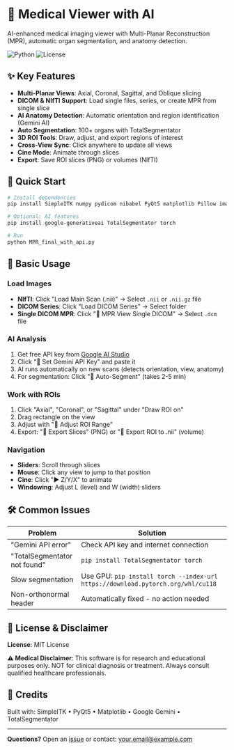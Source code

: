 # 🏥 Medical Viewer with AI

AI-enhanced medical imaging viewer with Multi-Planar Reconstruction (MPR), automatic organ segmentation, and anatomy detection.

![Python](https://img.shields.io/badge/python-3.8+-blue.svg)
![License](https://img.shields.io/badge/license-MIT-green.svg)

## ✨ Key Features

- **Multi-Planar Views**: Axial, Coronal, Sagittal, and Oblique slicing
- **DICOM & NIfTI Support**: Load single files, series, or create MPR from single slice
- **AI Anatomy Detection**: Automatic orientation and region identification (Gemini AI)
- **Auto Segmentation**: 100+ organs with TotalSegmentator
- **3D ROI Tools**: Draw, adjust, and export regions of interest
- **Cross-View Sync**: Click anywhere to update all views
- **Cine Mode**: Animate through slices
- **Export**: Save ROI slices (PNG) or volumes (NIfTI)

## 🚀 Quick Start

```bash
# Install dependencies
pip install SimpleITK numpy pydicom nibabel PyQt5 matplotlib Pillow imageio

# Optional: AI features
pip install google-generativeai TotalSegmentator torch

# Run
python MPR_final_with_api.py
```

## 📖 Basic Usage

### Load Images
- **NIfTI**: Click "Load Main Scan (.nii)" → Select `.nii` or `.nii.gz` file
- **DICOM Series**: Click "Load DICOM Series" → Select folder
- **Single DICOM MPR**: Click "📄 MPR View Single DICOM" → Select `.dcm` file

### AI Analysis
1. Get free API key from [Google AI Studio](https://makersuite.google.com/app/apikey)
2. Click "🔑 Set Gemini API Key" and paste it
3. AI runs automatically on new scans (detects orientation, view, anatomy)
4. For segmentation: Click "🤖 Auto-Segment" (takes 2-5 min)

### Work with ROIs
1. Click "Axial", "Coronal", or "Sagittal" under "Draw ROI on"
2. Drag rectangle on the view
3. Adjust with "🔧 Adjust ROI Range"
4. Export: "📁 Export Slices" (PNG) or "💾 Export ROI to .nii" (volume)

### Navigation
- **Sliders**: Scroll through slices
- **Mouse**: Click any view to jump to that position
- **Cine**: Click "▶ Z/Y/X" to animate
- **Windowing**: Adjust L (level) and W (width) sliders

## 🛠️ Common Issues

| Problem | Solution |
|---------|----------|
| "Gemini API error" | Check API key and internet connection |
| "TotalSegmentator not found" | `pip install TotalSegmentator torch` |
| Slow segmentation | Use GPU: `pip install torch --index-url https://download.pytorch.org/whl/cu118` |
| Non-orthonormal header | Automatically fixed - no action needed |

## 📝 License & Disclaimer

**License**: MIT License

**⚠️ Medical Disclaimer**: This software is for research and educational purposes only. NOT for clinical diagnosis or treatment. Always consult qualified healthcare professionals.

## 🙏 Credits

Built with: SimpleITK • PyQt5 • Matplotlib • Google Gemini • TotalSegmentator

---

**Questions?** Open an [issue](https://github.com/yourusername/medical-viewer/issues) or contact: your.email@example.com
